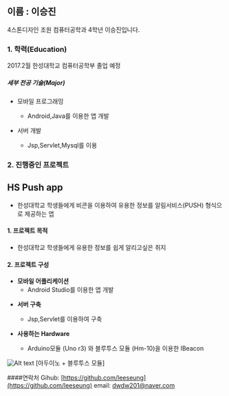 ## **이름 : 이승진**
4스톤디자인 조원 컴퓨터공학과 4학년 이승진입니다.

### **1. 학력(Education)**

2017.2월 한성대학교 컴퓨터공학부 졸업 예정

##### 세부 전공 기술(Major)


* 모바일 프로그래밍
  * Android,Java를 이용한 앱 개발

* 서버 개발
  * Jsp,Servlet,Mysql를 이용



### **2. 진행중인 프로젝트**

## HS Push app 
- 한성대학교 학생들에게 비콘을 이용하여 유용한 정보를 알림서비스(PUSH) 형식으로 제공하는 앱 


#### 1. 프로젝트 목적
  * 한성대학교 학생들에게 유용한 정보를 쉽게 알리고싶은 취지

#### 2. 프로젝트 구성
  

  * __모바일 어플리케이션__
    + Android Studio를 이용한 앱 개발

  + __서버 구축__
    + Jsp,Servlet를 이용하여 구축
 

  + __사용하는 Hardware__ 
    + Arduino모듈 (Uno r3) 와 블루투스 모듈 (Hm-10)을 이용한 IBeacon 

![Alt text](http://cfile1.uf.tistory.com/image/22020D5053AD90CB0434CA)
  [아두이노 + 블루투스 모듈]


####연락처
Gihub: [https://github.com/leeseung](https://github.com/leeseung)
  email: dwdw201@naver.com
